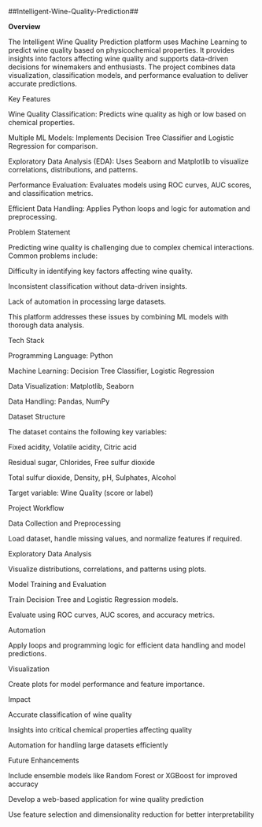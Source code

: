 ##Intelligent-Wine-Quality-Prediction##

**Overview**

The Intelligent Wine Quality Prediction platform uses Machine Learning to predict wine quality based on physicochemical properties. It provides insights into factors affecting wine quality and supports data-driven decisions for winemakers and enthusiasts. The project combines data visualization, classification models, and performance evaluation to deliver accurate predictions.

Key Features

Wine Quality Classification: Predicts wine quality as high or low based on chemical properties.

Multiple ML Models: Implements Decision Tree Classifier and Logistic Regression for comparison.

Exploratory Data Analysis (EDA): Uses Seaborn and Matplotlib to visualize correlations, distributions, and patterns.

Performance Evaluation: Evaluates models using ROC curves, AUC scores, and classification metrics.

Efficient Data Handling: Applies Python loops and logic for automation and preprocessing.

Problem Statement

Predicting wine quality is challenging due to complex chemical interactions. Common problems include:

Difficulty in identifying key factors affecting wine quality.

Inconsistent classification without data-driven insights.

Lack of automation in processing large datasets.

This platform addresses these issues by combining ML models with thorough data analysis.

Tech Stack

Programming Language: Python

Machine Learning: Decision Tree Classifier, Logistic Regression

Data Visualization: Matplotlib, Seaborn

Data Handling: Pandas, NumPy

Dataset Structure

The dataset contains the following key variables:

Fixed acidity, Volatile acidity, Citric acid

Residual sugar, Chlorides, Free sulfur dioxide

Total sulfur dioxide, Density, pH, Sulphates, Alcohol

Target variable: Wine Quality (score or label)

Project Workflow

Data Collection and Preprocessing

Load dataset, handle missing values, and normalize features if required.

Exploratory Data Analysis

Visualize distributions, correlations, and patterns using plots.

Model Training and Evaluation

Train Decision Tree and Logistic Regression models.

Evaluate using ROC curves, AUC scores, and accuracy metrics.

Automation

Apply loops and programming logic for efficient data handling and model predictions.

Visualization

Create plots for model performance and feature importance.

Impact

Accurate classification of wine quality

Insights into critical chemical properties affecting quality

Automation for handling large datasets efficiently

Future Enhancements

Include ensemble models like Random Forest or XGBoost for improved accuracy

Develop a web-based application for wine quality prediction

Use feature selection and dimensionality reduction for better interpretability
